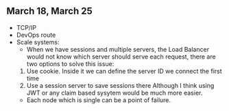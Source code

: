 ## March 18, March 25
- TCP/IP
- DevOps route
- Scale systems:
  -  When we have sessions and multiple servers, the Load Balancer would not know which server should serve each request, there are two options to solve this issue:
    1. Use cookie. Inside it we can define the server ID we connect the first time
    2. Use a session server to save sessions there
  Although I think using JWT or any claim based sysytem would be much more easier.
  - Each node which is single can be a point of failure.
